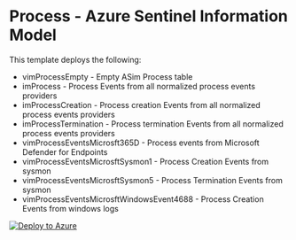 # Process - Azure Sentinel Information Model

This template deploys the following:
* vimProcessEmpty - Empty ASim Process table
* imProcess - Process Events from all normalized process events providers
* imProcessCreation - Process creation Events from all normalized process events providers
* imProcessTermination - Process termination Events from all normalized process events providers
* vimProcessEventsMicrosft365D - Process events from Microsoft Defender for Endpoints
* vimProcessEventsMicrosftSysmon1 - Process Creation Events from sysmon
* vimProcessEventsMicrosftSysmon5 - Process Termination Events from sysmon
* vimProcessEventsMicrosftWindowsEvent4688 - Process Creation Events from windows logs

[![Deploy to Azure](https://aka.ms/deploytoazurebutton)](https://aka.ms/AzSentinelDnsARM)







